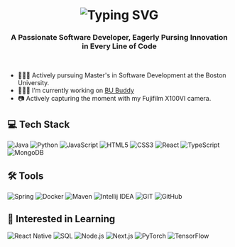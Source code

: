 
<h1 align="center"><img src="https://readme-typing-svg.demolab.com?font=Fira+Code&size=45&duration=4500&pause=750&center=true&vCenter=true&random=false&width=550&lines=Hi+There!+%F0%9F%91%8B;I'm+Jacob+Kustra!;" alt="Typing SVG" /></a></h1>

<h3 align="center">A Passionate Software Developer, Eagerly Pursing Innovation in Every Line of Code</h3><br>

- 👩🏻‍🎓 Actively pursuing Master's in Software Development at the Boston University.
- 👩🏻‍💻 I’m currently working on [BU Buddy](https://github.com/ed239/BUBuddy)
- 📷 Actively capturing the moment with my Fujifilm X100VI camera.

## 💻 Tech Stack
![Java](https://img.shields.io/badge/java-%23ED8B00.svg?style=for-the-badge&logo=openjdk&logoColor=white "Java")
![Python](https://img.shields.io/badge/python-3670A0?style=for-the-badge&logo=python&logoColor=ffdd54 "Python")
![JavaScript](https://img.shields.io/badge/javascript-%2320232a.svg?style=for-the-badge&logo=javascript&logoColor=%23F7DF1E "JavaScript")
![HTML5](https://img.shields.io/badge/html5-%23E34F26.svg?style=for-the-badge&logo=html5&logoColor=white "HTML5")
![CSS3](https://img.shields.io/badge/css3-%231572B6.svg?style=for-the-badge&logo=css3&logoColor=white "CSS3")
![React](https://img.shields.io/badge/react-%2320232a.svg?style=for-the-badge&logo=react&logoColor=%2361DAFB "React")
![TypeScript](https://img.shields.io/badge/typescript-%23007ACC.svg?style=for-the-badge&logo=typescript&logoColor=white "TypeScript")
![MongoDB](https://img.shields.io/badge/MongoDB-%234ea94b.svg?style=for-the-badge&logo=mongodb&logoColor=white "MongoDB") 

## 🛠️ Tools
![Spring](https://img.shields.io/badge/Spring-%234ea94b.svg?style=for-the-badge&logo=Spring&logoColor=white "Spring")
![Docker](https://img.shields.io/badge/Docker-384d54?style=for-the-badge&logo=docker&logoColor=#0db7ed "Docker")
![Maven](https://img.shields.io/badge/Maven-%234ea94b.svg?style=for-the-badge&logo=apachemaven&logoColor=white "Apache Maven")
![Intellij IDEA](https://img.shields.io/badge/Intellij_IDEA-000.svg?style=for-the-badge&logo=intellijidea&logoColor=white "Intellij IDEA")
![GIT](https://img.shields.io/badge/Git-fc6d26?style=for-the-badge&logo=git&logoColor=white "GIT") 
![GitHub](https://img.shields.io/badge/GitHub-%23E34F26.svg?style=for-the-badge&logo=github&logoColor=white "GitHub")

## 🌱 Interested in Learning
![React Native](https://img.shields.io/badge/React_Native-%2320232a.svg?style=for-the-badge&logo=react&logoColor=%2361DAFB "React Native")
![SQL](https://img.shields.io/badge/SQL-00758f.svg?style=for-the-badge&logo=MySQL&logoColor=white "SQL")
![Node.js](https://img.shields.io/badge/Node.js-68a063.svg?style=for-the-badge&logo=node.js&logoColor=white "Node.js")
![Next.js](https://img.shields.io/badge/Next.js-000.svg?style=for-the-badge&logo=next.js&logoColor=white "Next.js")
![PyTorch](https://img.shields.io/badge/PyTorch-DE3412.svg?style=for-the-badge&logo=PyTorch&logoColor=white "PyTorch")
![TensorFlow](https://img.shields.io/badge/TensorFlow-FFA800.svg?style=for-the-badge&logo=TensorFlow&logoColor=white "TensorFlow")
